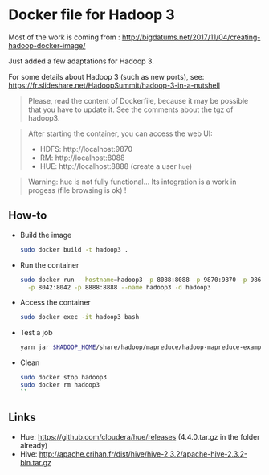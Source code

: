 # Docker file for Hadoop 3

Most of the work is coming from : http://bigdatums.net/2017/11/04/creating-hadoop-docker-image/

Just added a few adaptations for Hadoop 3.

For some details about Hadoop 3 (such as new ports), see: https://fr.slideshare.net/HadoopSummit/hadoop-3-in-a-nutshell

> Please, read the content of Dockerfile, because it may be possible that you have to update it.
> See the comments about the tgz of hadoop3.

> After starting the container, you can access the web UI:
> * HDFS: http://localhost:9870
> * RM: http://localhost:8088
> * HUE: http://localhost:8888 (create a user `hue`)

> Warning: hue is not fully functional... Its integration is a work in progess (file browsing is ok) !

## How-to

* Build the image

  ```sh
  sudo docker build -t hadoop3 .
  ```

* Run the container

  ```sh
  sudo docker run --hostname=hadoop3 -p 8088:8088 -p 9870:9870 -p 9864:9864 -p 19888:19888 \
    -p 8042:8042 -p 8888:8888 --name hadoop3 -d hadoop3
  ```

* Access the container

  ```sh
  sudo docker exec -it hadoop3 bash
  ```

* Test a job

  ```sh
  yarn jar $HADOOP_HOME/share/hadoop/mapreduce/hadoop-mapreduce-examples-3.1.2.jar pi 10 100
  ```

* Clean
  
  ```sh
  sudo docker stop hadoop3
  sudo docker rm hadoop3
  ``

## Links

* Hue: https://github.com/cloudera/hue/releases (4.4.0.tar.gz in the folder already)
* Hive: http://apache.crihan.fr/dist/hive/hive-2.3.2/apache-hive-2.3.2-bin.tar.gz
